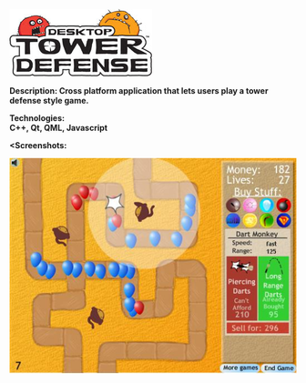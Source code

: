 ![Alt text](/TDlogo.jpg)

<b>Description:<b>
Cross platform application that lets users play a tower defense style game. 

<b>Technologies:</b><br />
C++, Qt, QML, Javascript<br />

<Screenshots:</b><br />

![Alt text](/TDscreenshot1.jpg)




